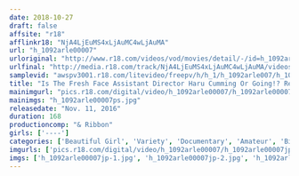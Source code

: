 ```yaml
---
date: 2018-10-27
draft: false
affsite: "r18"
afflinkr18: "NjA4LjEuMS4xLjAuMC4wLjAuMA"
url: "h_1092arle00007"
urloriginal: "http://www.r18.com/videos/vod/movies/detail/-/id=h_1092arle00007"
urlfinal: "http://media.r18.com/track/NjA4LjEuMS4xLjAuMC4wLjAuMA/videos/vod/movies/detail/-/id=h_1092arle00007"
samplevid: "awspv3001.r18.com/litevideo/freepv/h/h_1/h_1092arle007/h_1092arle007_dmb_w.mp4"
title: "Is The Fresh Face Assistant Director Haru Cumming Or Going!? Real Pickup! Amateur Girls Are Cumming With Big Vibrator Action For The First Time In Their Lives After Reaching 10 Orgasms In 5 Minutes, We Shove In Our Big Hard Cocks Into Their Dripping Wet Pussies..."
mainimgurl: "pics.r18.com/digital/video/h_1092arle00007/h_1092arle00007ps.jpg"
mainimgs: "h_1092arle00007ps.jpg"
releasedate: "Nov. 11, 2016"
duration: 168
productioncomp: "& Ribbon"
girls: ['----']
categories: ['Beautiful Girl', 'Variety', 'Documentary', 'Amateur', 'Big Vibrator', 'Hi-Def']
imgurls: ['pics.r18.com/digital/video/h_1092arle00007/h_1092arle00007jp-1.jpg', 'pics.r18.com/digital/video/h_1092arle00007/h_1092arle00007jp-2.jpg', 'pics.r18.com/digital/video/h_1092arle00007/h_1092arle00007jp-3.jpg', 'pics.r18.com/digital/video/h_1092arle00007/h_1092arle00007jp-4.jpg', 'pics.r18.com/digital/video/h_1092arle00007/h_1092arle00007jp-5.jpg', 'pics.r18.com/digital/video/h_1092arle00007/h_1092arle00007jp-6.jpg', 'pics.r18.com/digital/video/h_1092arle00007/h_1092arle00007jp-7.jpg', 'pics.r18.com/digital/video/h_1092arle00007/h_1092arle00007jp-8.jpg', 'pics.r18.com/digital/video/h_1092arle00007/h_1092arle00007jp-9.jpg', 'pics.r18.com/digital/video/h_1092arle00007/h_1092arle00007jp-10.jpg', 'pics.r18.com/digital/video/h_1092arle00007/h_1092arle00007jp-11.jpg', 'pics.r18.com/digital/video/h_1092arle00007/h_1092arle00007jp-12.jpg', 'pics.r18.com/digital/video/h_1092arle00007/h_1092arle00007jp-13.jpg', 'pics.r18.com/digital/video/h_1092arle00007/h_1092arle00007jp-14.jpg', 'pics.r18.com/digital/video/h_1092arle00007/h_1092arle00007jp-15.jpg', 'pics.r18.com/digital/video/h_1092arle00007/h_1092arle00007jp-16.jpg', 'pics.r18.com/digital/video/h_1092arle00007/h_1092arle00007jp-17.jpg', 'pics.r18.com/digital/video/h_1092arle00007/h_1092arle00007jp-18.jpg', 'pics.r18.com/digital/video/h_1092arle00007/h_1092arle00007jp-19.jpg', 'pics.r18.com/digital/video/h_1092arle00007/h_1092arle00007jp-20.jpg']
imgs: ['h_1092arle00007jp-1.jpg', 'h_1092arle00007jp-2.jpg', 'h_1092arle00007jp-3.jpg', 'h_1092arle00007jp-4.jpg', 'h_1092arle00007jp-5.jpg', 'h_1092arle00007jp-6.jpg', 'h_1092arle00007jp-7.jpg', 'h_1092arle00007jp-8.jpg', 'h_1092arle00007jp-9.jpg', 'h_1092arle00007jp-10.jpg', 'h_1092arle00007jp-11.jpg', 'h_1092arle00007jp-12.jpg', 'h_1092arle00007jp-13.jpg', 'h_1092arle00007jp-14.jpg', 'h_1092arle00007jp-15.jpg', 'h_1092arle00007jp-16.jpg', 'h_1092arle00007jp-17.jpg', 'h_1092arle00007jp-18.jpg', 'h_1092arle00007jp-19.jpg', 'h_1092arle00007jp-20.jpg']
---
```

